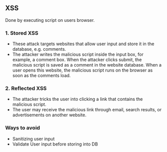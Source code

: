 ## XSS
Done by executing script on users browser.

### 1. Stored XSS
  - These attack targets websites that allow user input and store it in the database, e.g. comments.
  - The attacker writes the malicious script inside the input box, for example, a comment box. When the attacker clicks submit, the malicious script is saved as a comment in the website database. When a user opens this website, the malicious script runs on the browser as soon as the comments load.
    
### 2. Reflected XSS
  - The attacker tricks the user into clicking a link that contains the malicious script.
  - The user may receive the malicious link through email, search results, or advertisements on another website.

### Ways to avoid
- Sanitizing user input
- Validate User input before storing into DB
